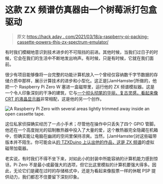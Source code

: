 # 这款 ZX 频谱仿真器由一个树莓派打包盒驱动

> 原文:[https://hack aday . com/2021/03/18/a-raspberry-pi-packing-cassette-powers-this-zx-spectrum-emulator/](https://hackaday.com/2021/03/18/a-raspberry-pi-packing-cassette-powers-this-zx-spectrum-emulator/)

有时我们模糊地意识到技术进步的不可阻挡的前进。其他时候，当我们过日子的时候，它会在我们的生活中不断地发出响声。有时候，只是有时候，它就在我们面前。

很少有项目能够像将一台完整的功能计算机放入一个曾经仅容纳数千字节数据的存储介质中那样，展示计算技术的进步和小型化。这正是[JamHamster]所做的，他把一个 Raspberry Pi Zero W 塞进一盒磁带里，运行他的 ZX 频谱模拟器。这是一个令人印象深刻的干净的建筑，它与[一个彻头彻尾的华丽，复古灵感，看起来像 CRT 的液晶显示器](https://jamhamster.wordpress.com/2020/11/30/making-a-crt-emulator-from-an-lcd/)非常相配，这是他的另一个创作。

![A Raspberry Pi Zero with several areas lightly trimmed away inside an open cassette tape.](../Images/af7b2811be16b97d9daad42af5768da9.png)

这位私家侦探确实经历了一点小手术；尽管他在操作中只丢失了四个 GPIO 管脚。他还在一个高度抛光的铝制散热器中投入了大量的爱，这个散热器完全隐藏在机箱中，但确实能让电脑在幽闭的空间里保持凉爽。当然，[JamHamster]对这些磁带版本并不陌生。你可能会从[的 TZXDuino 上认出他的作品，这是 ZX 频谱](https://hackaday.com/2020/08/07/self-contained-tape-loader-for-the-zx-spectrum/)的虚拟磁带加载器。

老实说，有时我们不得不坐下来，对如此小的封装中所能容纳的计算机能力感到惊讶。Pi Zero 不是最小或最强大的选项，但它比这里模拟的计算机要强大得多。因此，无论它们是藏在过时的存储格式中，还是为看起来像股票一样的休眠 PSP 提供动力，我们都忍不住要留下深刻印象。